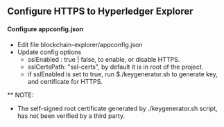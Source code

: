 
<!-- (SPDX-License-Identifier: CC-BY-4.0) -->  <!-- Ensure there is a newline before, and after, this line -->

## Configure HTTPS to Hyperledger Explorer


#### Configure appconfig.json

- Edit file blockchain-explorer/appconfig.json
- Update config options
  - sslEnabled : true | false, to enable, or disable HTTPS.
  - sslCertsPath: "ssl-certs", by default it is in root of the project.
  - if sslEnabled is set to true, run $./keygenerator.sh to generate key, and certificate for HTTPS.

** NOTE:
  - The self-signed root certificate generated by ./keygenerator.sh script, has not been verified by a third party.
